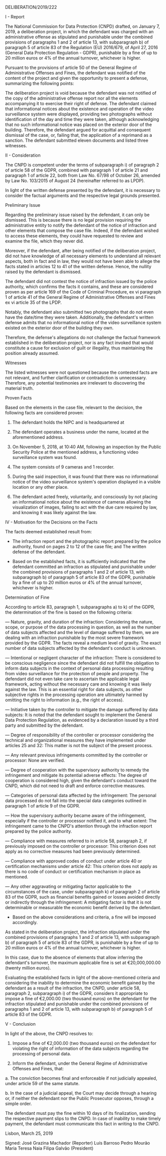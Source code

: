 DELIBERATION/2019/222

I - Report

The National Commission for Data Protection (CNPD) drafted, on January 7, 2019, a deliberation project, in which the defendant was charged with an administrative offense as stipulated and punishable under the combined provisions of paragraphs 1 and 2 of article 13, with subparagraph b) of paragraph 5 of article 83 of the Regulation (EU) 2016/679, of April 27, 2016 (General Data Protection Regulation - GDPR), punishable by a fine of up to 20 million euros or 4% of the annual turnover, whichever is higher.

Pursuant to the provisions of article 50 of the General Regime of Administrative Offenses and Fines, the defendant was notified of the content of the project and given the opportunity to present a defense, summarizing the following points:

The deliberation project is void because the defendant was not notified of the copy of the administrative offense report nor all the elements accompanying it to exercise their right of defense.
The defendant claimed that informational notices about the existence and operation of the video surveillance system were displayed, providing two photographs without identification of the day and time they were taken, although acknowledging that no such informational notice was placed on the exterior door of the building.
Therefore, the defendant argued for acquittal and consequent dismissal of the case, or, failing that, the application of a reprimand as a sanction.
The defendant submitted eleven documents and listed three witnesses.

II - Consideration

The CNPD is competent under the terms of subparagraph i) of paragraph 2 of article 58 of the GDPR, combined with paragraph 1 of article 21 and paragraph 1 of article 22, both from Law No. 67/98 of October 26, amended by Law No. 103/2015 of August 24 (hereinafter referred to as LPDP).

In light of the written defense presented by the defendant, it is necessary to consider the factual arguments and the respective legal grounds presented.

Preliminary Issue

Regarding the preliminary issue raised by the defendant, it can only be dismissed. This is because there is no legal provision requiring the administrative entity to notify the defendant of the notice of infraction and other elements that compose the case file. Indeed, if the defendant wished to access these elements, they could have requested to review and examine the file, which they never did.

Moreover, if the defendant, after being notified of the deliberation project, did not have knowledge of all necessary elements to understand all relevant aspects, both in fact and in law, they would not have been able to allege the facts stated in articles 12 to 41 of the written defense. Hence, the nullity raised by the defendant is dismissed.

The defendant did not contest the notice of infraction issued by the police authority, which confirms the facts it contains, and these are considered proven as per article 169 of the Code of Criminal Procedure, ex vi paragraph 1 of article 41 of the General Regime of Administrative Offenses and Fines ex vi article 35 of the LPDP.

Notably, the defendant also submitted two photographs that do not even have the date/time they were taken. Additionally, the defendant's written defense admits that no informational notice of the video surveillance system existed on the exterior door of the building they own.

Therefore, the defense's allegations do not challenge the factual framework established in the deliberation project, nor is any fact invoked that would constitute a cause for exclusion of guilt or illegality, thus maintaining the position already assumed.

Witnesses

The listed witnesses were not questioned because the contested facts are not relevant, and further clarification or contradiction is unnecessary. Therefore, any potential testimonies are irrelevant to discovering the material truth.

Proven Facts

Based on the elements in the case file, relevant to the decision, the following facts are considered proven:

1. The defendant holds the NIPC and is headquartered at

2. The defendant operates a business under the name, located at the aforementioned address.

3. On November 5, 2018, at 10:40 AM, following an inspection by the Public Security Police at the mentioned address, a functioning video surveillance system was found.

4. The system consists of 9 cameras and 1 recorder.

5. During the said inspection, it was found that there was no informational notice of the video surveillance system's operation displayed in a visible location or any other place.

6. The defendant acted freely, voluntarily, and consciously by not placing an informational notice about the existence of cameras allowing the visualization of images, failing to act with the due care required by law, and knowing it was likely against the law.

IV - Motivation for the Decisions on the Facts

The facts deemed established result from:

- The infraction report and the photographic report prepared by the police authority, found on pages 2 to 12 of the case file; and
The written defense of the defendant.

- Based on the established facts, it is sufficiently indicated that the defendant committed an infraction as stipulated and punishable under the combined provisions of paragraphs 1 and 2 of article 13, with subparagraph b) of paragraph 5 of article 83 of the GDPR, punishable by a fine of up to 20 million euros or 4% of the annual turnover, whichever is higher.

Determination of Fine

According to article 83, paragraph 1, subparagraphs a) to k) of the GDPR, the determination of the fine is based on the following criteria:

― Nature, gravity, and duration of the infraction: Considering the nature, scope, or purpose of the data processing in question, as well as the number of data subjects affected and the level of damage suffered by them, we are dealing with an infraction punishable by the most severe framework provided by the GDPR. The facts reveal a medium level of gravity. The exact number of data subjects affected by the defendant's conduct is unknown. 

― Intentional or negligent character of the infraction: There is considered to be conscious negligence since the defendant did not fulfill the obligation to inform data subjects in the context of personal data processing resulting from video surveillance for the protection of people and property. The defendant did not even take care to ascertain the applicable legal framework, acting without the necessary care and knowing it was likely against the law. This is an essential right for data subjects, as other subjective rights in the processing operation are ultimately harmed by omitting the right to information (e.g., the right of access). 

― Initiative taken by the controller to mitigate the damage suffered by data subjects: It is noted that the defendant sought to implement the General Data Protection Regulation, as evidenced by a declaration issued by a third party and submitted by the defendant. 

― Degree of responsibility of the controller or processor considering the technical and organizational measures they have implemented under articles 25 and 32: This matter is not the subject of the present process. 

― Any relevant previous infringements committed by the controller or processor: None are verified. 

― Degree of cooperation with the supervisory authority to remedy the infringement and mitigate its potential adverse effects: The degree of cooperation is considered high, given the defendant's conduct toward the CNPD, which did not need to draft and enforce corrective measures. 

― Categories of personal data affected by the infringement: The personal data processed do not fall into the special data categories outlined in paragraph 1 of article 9 of the GDPR. 

― How the supervisory authority became aware of the infringement, especially if the controller or processor notified it, and to what extent: The infringement came to the CNPD's attention through the infraction report prepared by the police authority. 

― Compliance with measures referred to in article 58, paragraph 2, if previously imposed on the controller or processor: This criterion does not apply as no corrective measures had been previously determined. 

― Compliance with approved codes of conduct under article 40 or certification mechanisms under article 42: This criterion does not apply as there is no code of conduct or certification mechanism in place as mentioned. 

― Any other aggravating or mitigating factor applicable to the circumstances of the case, under subparagraph k) of paragraph 2 of article 83 of the GDPR, such as financial benefits gained or losses avoided directly or indirectly through the infringement: A mitigating factor is that it is not determinable or measurable the economic benefit derived by the defendant. 

- Based on the above considerations and criteria, a fine will be imposed accordingly.

As stated in the deliberation project, the infraction stipulated under the combined provisions of paragraphs 1 and 2 of article 13, with subparagraph b) of paragraph 5 of article 83 of the GDPR, is punishable by a fine of up to 20 million euros or 4% of the annual turnover, whichever is higher.

In this case, due to the absence of elements that allow inferring the defendant's turnover, the maximum applicable fine is set at €20,000,000.00 (twenty million euros).

Evaluating the established facts in light of the above-mentioned criteria and considering the inability to determine the economic benefit gained by the defendant as a result of the infraction, the CNPD, under article 58, paragraph 2, subparagraph i) of the GDPR, considers it appropriate to impose a fine of €2,000.00 (two thousand euros) on the defendant for the infraction stipulated and punishable under the combined provisions of paragraphs 1 and 2 of article 13, with subparagraph b) of paragraph 5 of article 83 of the GDPR.

V - Conclusion

In light of the above, the CNPD resolves to:

1. Impose a fine of €2,000.00 (two thousand euros) on the defendant for violating the right of information of the data subjects regarding the processing of personal data.

2. Inform the defendant, under the General Regime of Administrative Offenses and Fines, that:

a. The conviction becomes final and enforceable if not judicially appealed, under article 59 of the same statute.

b. In the case of a judicial appeal, the Court may decide through a hearing or, if neither the defendant nor the Public Prosecutor opposes, through a simple order.

The defendant must pay the fine within 10 days of its finalization, sending the respective payment slips to the CNPD. In case of inability to make timely payment, the defendant must communicate this fact in writing to the CNPD.

Lisbon, March 25, 2019

Signed:
José Grazina Machador (Reporter)
Luís Barroso
Pedro Mourão
Maria Teresa Naia
Filipa Galvão (President)

